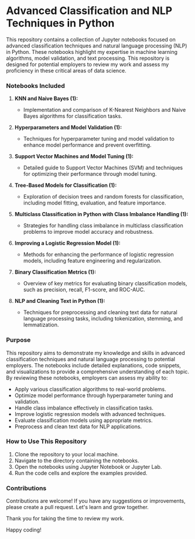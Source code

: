 # Advanced Classification and NLP Techniques in Python

This repository contains a collection of Jupyter notebooks focused on advanced classification techniques and natural language processing (NLP) in Python. These notebooks highlight my expertise in machine learning algorithms, model validation, and text processing. This repository is designed for potential employers to review my work and assess my proficiency in these critical areas of data science.

### Notebooks Included

1. **KNN and Naive Bayes (1):**
   - Implementation and comparison of K-Nearest Neighbors and Naive Bayes algorithms for classification tasks.

2. **Hyperparameters and Model Validation (1):**
   - Techniques for hyperparameter tuning and model validation to enhance model performance and prevent overfitting.

3. **Support Vector Machines and Model Tuning (1):**
   - Detailed guide to Support Vector Machines (SVM) and techniques for optimizing their performance through model tuning.

4. **Tree-Based Models for Classification (1):**
   - Exploration of decision trees and random forests for classification, including model fitting, evaluation, and feature importance.

5. **Multiclass Classification in Python with Class Imbalance Handling (1):**
   - Strategies for handling class imbalance in multiclass classification problems to improve model accuracy and robustness.

6. **Improving a Logistic Regression Model (1):**
   - Methods for enhancing the performance of logistic regression models, including feature engineering and regularization.

7. **Binary Classification Metrics (1):**
   - Overview of key metrics for evaluating binary classification models, such as precision, recall, F1-score, and ROC-AUC.

8. **NLP and Cleaning Text in Python (1):**
   - Techniques for preprocessing and cleaning text data for natural language processing tasks, including tokenization, stemming, and lemmatization.

### Purpose

This repository aims to demonstrate my knowledge and skills in advanced classification techniques and natural language processing to potential employers. The notebooks include detailed explanations, code snippets, and visualizations to provide a comprehensive understanding of each topic. By reviewing these notebooks, employers can assess my ability to:

- Apply various classification algorithms to real-world problems.
- Optimize model performance through hyperparameter tuning and validation.
- Handle class imbalance effectively in classification tasks.
- Improve logistic regression models with advanced techniques.
- Evaluate classification models using appropriate metrics.
- Preprocess and clean text data for NLP applications.

### How to Use This Repository

1. Clone the repository to your local machine.
2. Navigate to the directory containing the notebooks.
3. Open the notebooks using Jupyter Notebook or Jupyter Lab.
4. Run the code cells and explore the examples provided.

### Contributions

Contributions are welcome! If you have any suggestions or improvements, please create a pull request. Let's learn and grow together.

Thank you for taking the time to review my work.

Happy coding!
